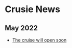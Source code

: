 # Crusie News
## May 2022
* [The cruise will open soon](https://blog.sdevs.org/news/cruise/THECWOS)
